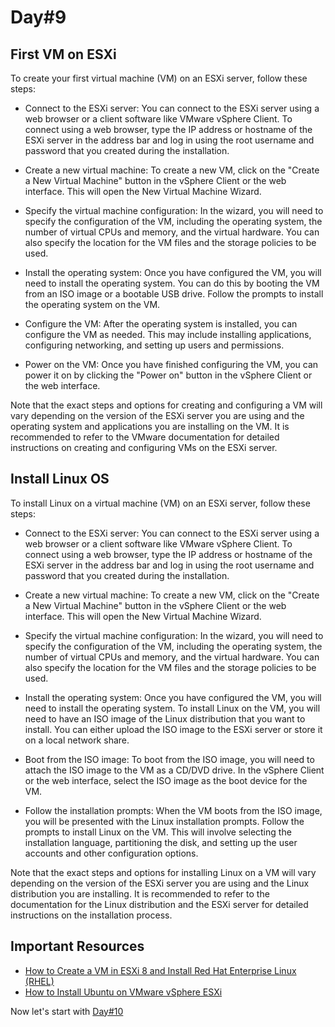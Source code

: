 # Day#9

## First VM on ESXi

To create your first virtual machine (VM) on an ESXi server, follow these steps:

+ Connect to the ESXi server: You can connect to the ESXi server using a web browser or a client software like VMware vSphere Client. To connect using a web browser, type the IP address or hostname of the ESXi server in the address bar and log in using the root username and password that you created during the installation.

+ Create a new virtual machine: To create a new VM, click on the "Create a New Virtual Machine" button in the vSphere Client or the web interface. This will open the New Virtual Machine Wizard.

+ Specify the virtual machine configuration: In the wizard, you will need to specify the configuration of the VM, including the operating system, the number of virtual CPUs and memory, and the virtual hardware. You can also specify the location for the VM files and the storage policies to be used.

+ Install the operating system: Once you have configured the VM, you will need to install the operating system. You can do this by booting the VM from an ISO image or a bootable USB drive. Follow the prompts to install the operating system on the VM.

+ Configure the VM: After the operating system is installed, you can configure the VM as needed. This may include installing applications, configuring networking, and setting up users and permissions.

+ Power on the VM: Once you have finished configuring the VM, you can power it on by clicking the "Power on" button in the vSphere Client or the web interface.

Note that the exact steps and options for creating and configuring a VM will vary depending on the version of the ESXi server you are using and the operating system and applications you are installing on the VM. It is recommended to refer to the VMware documentation for detailed instructions on creating and configuring VMs on the ESXi server.

## Install Linux OS

To install Linux on a virtual machine (VM) on an ESXi server, follow these steps:

+ Connect to the ESXi server: You can connect to the ESXi server using a web browser or a client software like VMware vSphere Client. To connect using a web browser, type the IP address or hostname of the ESXi server in the address bar and log in using the root username and password that you created during the installation.

+ Create a new virtual machine: To create a new VM, click on the "Create a New Virtual Machine" button in the vSphere Client or the web interface. This will open the New Virtual Machine Wizard.

+ Specify the virtual machine configuration: In the wizard, you will need to specify the configuration of the VM, including the operating system, the number of virtual CPUs and memory, and the virtual hardware. You can also specify the location for the VM files and the storage policies to be used.

+ Install the operating system: Once you have configured the VM, you will need to install the operating system. To install Linux on the VM, you will need to have an ISO image of the Linux distribution that you want to install. You can either upload the ISO image to the ESXi server or store it on a local network share.

+ Boot from the ISO image: To boot from the ISO image, you will need to attach the ISO image to the VM as a CD/DVD drive. In the vSphere Client or the web interface, select the ISO image as the boot device for the VM.

+ Follow the installation prompts: When the VM boots from the ISO image, you will be presented with the Linux installation prompts. Follow the prompts to install Linux on the VM. This will involve selecting the installation language, partitioning the disk, and setting up the user accounts and other configuration options.

Note that the exact steps and options for installing Linux on a VM will vary depending on the version of the ESXi server you are using and the Linux distribution you are installing. It is recommended to refer to the documentation for the Linux distribution and the ESXi server for detailed instructions on the installation process.

## Important Resources
+ [How to Create a VM in ESXi 8 and Install Red Hat Enterprise Linux (RHEL)](https://www.youtube.com/watch?v=pH1bd5TBOtI)
+ [How to Install Ubuntu on VMware vSphere ESXi](https://www.youtube.com/watch?v=v10UP5OAQ0g)

Now let's start with [Day#10](Day%409.md)
